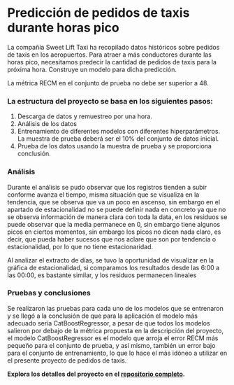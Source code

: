 # Predicción de pedidos de taxis durante horas pico

La compañía Sweet Lift Taxi ha recopilado datos históricos sobre pedidos de taxis en los aeropuertos. Para atraer a más conductores durante las horas pico, necesitamos predecir la cantidad de pedidos de taxis para la próxima hora. Construye un modelo para dicha predicción.

La métrica RECM en el conjunto de prueba no debe ser superior a 48.

### La estructura del proyecto se basa en los siguientes pasos:
1. Descarga de datos y remuestreo por una hora.
2. Análisis de los datos
3. Entrenamiento de diferentes modelos con diferentes hiperparámetros. La muestra de prueba deberá ser el 10% del conjunto de datos inicial.
4. Prueba de los datos usando la muestra de prueba y se proporciona conclusión.

### Análisis
Durante el análisis se pudo observar que los registros tienden a subir conforme avanza el tiempo, misma situación que se visualiza en la tendencia, que se observa que va un poco en ascenso, sin embargo en el apartado de estacionalidad no se puede definir nada en concreto ya que no se observa información de manera clara con toda la data, en los residuos se puede observar que la media permanece en 0, sin embargo tiene algunos picos en ciertos momentos, sin embargo los picos no dicen nada claro, es decir, que pueda haber sucesos que nos aclare que son por tendencia o estacionalidad, por lo que no tiene estacionaridad.

Al analizar el extracto de días, se tuvo la oportunidad de visualizar en la gráfica de estacionalidad, si comparamos los resultados desde las 6:00 a las 00:00, es bastante similar, y los residuos permanecen lineales

### Pruebas y conclusiones
Se realizaron las pruebas para cada uno de los modelos que se entrenaron y se llegó a la conclusión de que para la aplicación el modelo más adecuado sería CatBoostRegressor, a pesar de que todos los modelos salieron por debajo de la métrica propuesta en la descripción del proyecto, el modelo CatBoostRegressor es el modelo que arroja el error RECM más pequeño para el conjunto de prueba, y así mismo, también un error bajo para el conjunto de entrenamiento, lo que lo hace el más idóneo a utilizar en el presente proyecto de pedidos de taxis.

**Explora los detalles del proyecto en el [repositorio completo]().**
